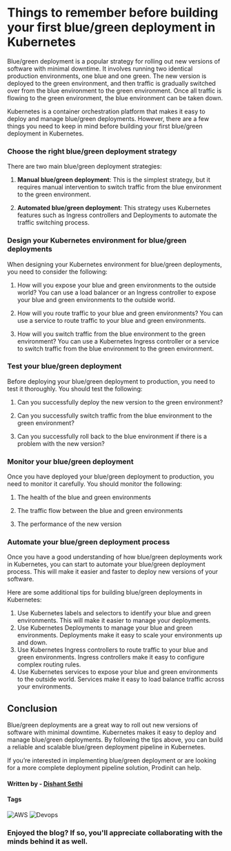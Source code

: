 # Things to remember before building your first blue/green deployment in Kubernetes

Blue/green deployment is a popular strategy for rolling out new versions of software with minimal downtime. It involves running two identical production environments, one blue and one green. The new version is deployed to the green environment, and then traffic is gradually switched over from the blue environment to the green environment. Once all traffic is flowing to the green environment, the blue environment can be taken down.

Kubernetes is a container orchestration platform that makes it easy to deploy and manage blue/green deployments. However, there are a few things you need to keep in mind before building your first blue/green deployment in Kubernetes.

### Choose the right blue/green deployment strategy

There are two main blue/green deployment strategies:

1. **Manual blue/green deployment**: This is the simplest strategy, but it requires manual intervention to switch traffic from the blue environment to the green environment.

2. **Automated blue/green deployment**: This strategy uses Kubernetes features such as Ingress controllers and Deployments to automate the traffic switching process.

### Design your Kubernetes environment for blue/green deployments

When designing your Kubernetes environment for blue/green deployments, you need to consider the following:

1. How will you expose your blue and green environments to the outside world? You can use a load balancer or an Ingress controller to expose your blue and green environments to the outside world.

2. How will you route traffic to your blue and green environments? You can use a service to route traffic to your blue and green environments.

3. How will you switch traffic from the blue environment to the green environment? You can use a Kubernetes Ingress controller or a service to switch traffic from the blue environment to the green environment.

### Test your blue/green deployment

Before deploying your blue/green deployment to production, you need to test it thoroughly. You should test the following:

1. Can you successfully deploy the new version to the green environment?

2. Can you successfully switch traffic from the blue environment to the green environment?

3. Can you successfully roll back to the blue environment if there is a problem with the new version?

### Monitor your blue/green deployment

Once you have deployed your blue/green deployment to production, you need to monitor it carefully. You should monitor the following:

1. The health of the blue and green environments

2. The traffic flow between the blue and green environments

3. The performance of the new version

### Automate your blue/green deployment process

Once you have a good understanding of how blue/green deployments work in Kubernetes, you can start to automate your blue/green deployment process. This will make it easier and faster to deploy new versions of your software.

Here are some additional tips for building blue/green deployments in Kubernetes:

1. Use Kubernetes labels and selectors to identify your blue and green environments. This will make it easier to manage your deployments.
2. Use Kubernetes Deployments to manage your blue and green environments. Deployments make it easy to scale your environments up and down.
3. Use Kubernetes Ingress controllers to route traffic to your blue and green environments. Ingress controllers make it easy to configure complex routing rules.
4. Use Kubernetes services to expose your blue and green environments to the outside world. Services make it easy to load balance traffic across your environments.

## Conclusion

Blue/green deployments are a great way to roll out new versions of software with minimal downtime. Kubernetes makes it easy to deploy and manage blue/green deployments. By following the tips above, you can build a reliable and scalable blue/green deployment pipeline in Kubernetes.

If you’re interested in implementing blue/green deployment or are looking for a more complete deployment pipeline solution, Prodinit can help.

#### Written by - [Dishant Sethi](https://linkedin.com/in/dishantsethi)

#### Tags

<a>
<img alt="AWS" src="https://img.shields.io/badge/AWS-8A2BE2" />
<a>
<img alt="Devops" src="https://img.shields.io/badge/Devops-8A2BE2" />

### Enjoyed the blog? If so, you'll appreciate collaborating with the minds behind it as well.